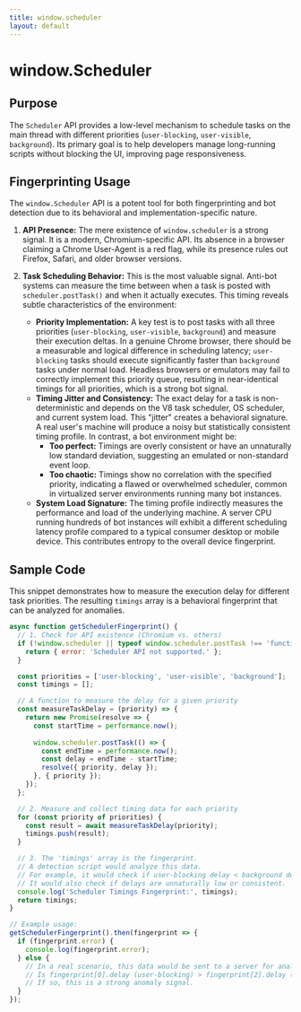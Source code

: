 ```yaml
---
title: window.scheduler
layout: default
---
```

# window.Scheduler
## Purpose
The `Scheduler` API provides a low-level mechanism to schedule tasks on the main thread with different priorities (`user-blocking`, `user-visible`, `background`). Its primary goal is to help developers manage long-running scripts without blocking the UI, improving page responsiveness.

## Fingerprinting Usage
The `window.Scheduler` API is a potent tool for both fingerprinting and bot detection due to its behavioral and implementation-specific nature.

1.  **API Presence:** The mere existence of `window.scheduler` is a strong signal. It is a modern, Chromium-specific API. Its absence in a browser claiming a Chrome User-Agent is a red flag, while its presence rules out Firefox, Safari, and older browser versions.

2.  **Task Scheduling Behavior:** This is the most valuable signal. Anti-bot systems can measure the time between when a task is posted with `scheduler.postTask()` and when it actually executes. This timing reveals subtle characteristics of the environment:
    *   **Priority Implementation:** A key test is to post tasks with all three priorities (`user-blocking`, `user-visible`, `background`) and measure their execution deltas. In a genuine Chrome browser, there should be a measurable and logical difference in scheduling latency; `user-blocking` tasks should execute significantly faster than `background` tasks under normal load. Headless browsers or emulators may fail to correctly implement this priority queue, resulting in near-identical timings for all priorities, which is a strong bot signal.
    *   **Timing Jitter and Consistency:** The exact delay for a task is non-deterministic and depends on the V8 task scheduler, OS scheduler, and current system load. This "jitter" creates a behavioral signature. A real user's machine will produce a noisy but statistically consistent timing profile. In contrast, a bot environment might be:
        *   **Too perfect:** Timings are overly consistent or have an unnaturally low standard deviation, suggesting an emulated or non-standard event loop.
        *   **Too chaotic:** Timings show no correlation with the specified priority, indicating a flawed or overwhelmed scheduler, common in virtualized server environments running many bot instances.
    *   **System Load Signature:** The timing profile indirectly measures the performance and load of the underlying machine. A server CPU running hundreds of bot instances will exhibit a different scheduling latency profile compared to a typical consumer desktop or mobile device. This contributes entropy to the overall device fingerprint.

## Sample Code
This snippet demonstrates how to measure the execution delay for different task priorities. The resulting `timings` array is a behavioral fingerprint that can be analyzed for anomalies.

```javascript
async function getSchedulerFingerprint() {
  // 1. Check for API existence (Chromium vs. others)
  if (!window.scheduler || typeof window.scheduler.postTask !== 'function') {
    return { error: 'Scheduler API not supported.' };
  }

  const priorities = ['user-blocking', 'user-visible', 'background'];
  const timings = [];

  // A function to measure the delay for a given priority
  const measureTaskDelay = (priority) => {
    return new Promise(resolve => {
      const startTime = performance.now();
      
      window.scheduler.postTask(() => {
        const endTime = performance.now();
        const delay = endTime - startTime;
        resolve({ priority, delay });
      }, { priority });
    });
  };

  // 2. Measure and collect timing data for each priority
  for (const priority of priorities) {
    const result = await measureTaskDelay(priority);
    timings.push(result);
  }

  // 3. The 'timings' array is the fingerprint.
  // A detection script would analyze this data.
  // For example, it would check if user-blocking delay < background delay.
  // It would also check if delays are unnaturally low or consistent.
  console.log('Scheduler Timings Fingerprint:', timings);
  return timings;
}

// Example usage:
getSchedulerFingerprint().then(fingerprint => {
  if (fingerprint.error) {
    console.log(fingerprint.error);
  } else {
    // In a real scenario, this data would be sent to a server for analysis.
    // Is fingerprint[0].delay (user-blocking) > fingerprint[2].delay (background)?
    // If so, this is a strong anomaly signal.
  }
});
```